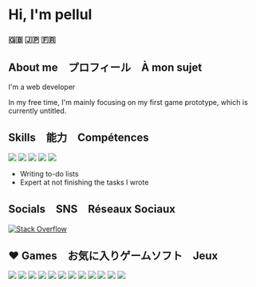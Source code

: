 # Hi, I'm pellul

### 🇬🇧 🇯🇵 🇫🇷

## About me　プロフィール　À mon sujet

I'm a web developer

In my free time, I'm mainly focusing on my first game prototype, which is currently untitled.

## Skills　能力　Compétences


![](https://skillicons.dev/icons?i=linux&theme=light) ![](https://skillicons.dev/icons?i=git&theme=light) ![](https://skillicons.dev/icons?i=postgresql&theme=light) ![](https://skillicons.dev/icons?i=python&theme=light) ![](https://skillicons.dev/icons?i=javascript&theme=light)

- Writing to-do lists
- Expert at not finishing the tasks I wrote


## Socials　SNS　Réseaux Sociaux 

[![Stack Overflow](https://stackoverflow.com/users/flair/5898496.png?theme=dark)](https://stackoverflow.com/u/5898496)


## ♥️ Games　お気に入りゲームソフト　Jeux

![](./img/niera.webp) ![](./img/nierr.webp) ![](./img/hk.webp)
![](./img/kdcII.webp) ![](./img/bg3.webp) ![](./img/slaythespire.webp)
![](./img/oot.webp) ![](./img/oblivion.webp) ![](./img/ssbm.webp)
![](./img/lotr-return-of-the-king.webp) ![](./img/crash.webp) ![](./img/lotro.webp)
